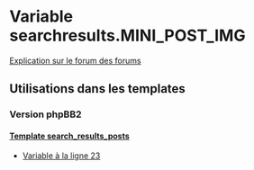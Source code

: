 # Variable searchresults.MINI_POST_IMG
[Explication sur le forum des forums](http://forum.forumactif.com/t294113-listing-des-variables#searchresults.MINI_POST_IMG)

## Utilisations dans les templates

### Version phpBB2

#### [Template search_results_posts](subsilver/search_results_posts.md)
* [Variable à la ligne 23](../subsilver/search_results_posts.tpl#L23)